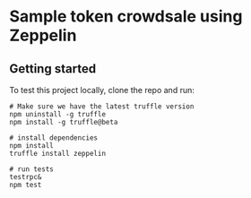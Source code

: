 # Sample token crowdsale using Zeppelin

## Getting started

To test this project locally, clone the repo and run:

```
# Make sure we have the latest truffle version
npm uninstall -g truffle
npm install -g truffle@beta

# install dependencies
npm install
truffle install zeppelin

# run tests
testrpc&
npm test
```
